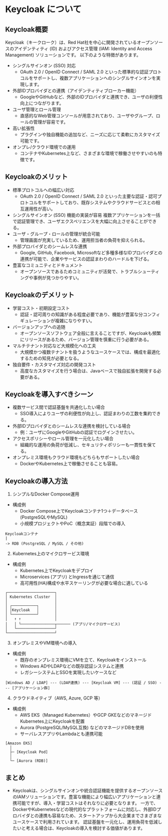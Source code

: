 # Keycloak について

## Keycloak概要

Keycloak（キークローク）は、Red Hat社を中心に開発されているオープンソースのアイデンティティ (ID) およびアクセス管理 (IAM: Identity and Access Management) ソリューションです。
以下のような特徴があります。

- シングルサインオン (SSO) 対応
    - OAuth 2.0 / OpenID Connect / SAML 2.0 といった標準的な認証プロトコルをサポートし、複数アプリケーションへのシングルサインオンを実現します。
- 外部IDプロバイダとの連携（アイデンティティブローカー機能）
    - GoogleやGitHubなど、外部のIDプロバイダと連携でき、ユーザの利便性向上につながります。
- ユーザ管理とロール管理
    - 直感的なWeb管理コンソールが用意されており、ユーザやグループ、ロールの管理が容易です。
- 高い拡張性
    - プラグインや独自機能の追加など、ニーズに応じて柔軟にカスタマイズ可能です。
- オンプレ/クラウド環境での運用
    - コンテナやKubernetes上など、さまざまな環境で稼働させやすいのも特徴です。

## Keycloakのメリット

- 標準プロトコルへの幅広い対応
    - OAuth 2.0 / OpenID Connect / SAML 2.0 といった主要な認証・認可プロトコルをサポートしており、既存システムやクラウドサービスとの相互運用性が高い。
- シングルサインオン (SSO) 機能の実装が容易
  複数アプリケーションを一括で認証管理でき、ユーザエクスペリエンスを大幅に向上させることができる。
- ユーザ・グループ・ロールの管理が統合可能
    - 管理画面が充実しているため、運用担当者の負荷を抑えられる。
- 外部プロバイダとのシームレスな連携
    - Google, GitHub, Facebook, Microsoftなど多種多様なIDプロバイダとの連携が可能で、企業やサービスの認証まわりのハードルを下げる。
- 豊富なコミュニティとドキュメント
    - オープンソースであるためコミュニティが活発で、トラブルシューティングや事例が見つかりやすい。

## Keycloakのデメリット

- 学習コスト・初期設定コスト
    - 認証・認可周りの知識がある程度必要であり、機能が豊富な分コンフィギュレーションが複雑になりやすい。
- バージョンアップへの追随
    - オープンソースソフトウェア全般に言えることですが、Keycloakも頻繁にリリースがあるため、バージョン管理を慎重に行う必要がある。
- マルチテナント対応など大規模化への工夫
    - 大規模かつ複数テナントを扱うようなユースケースでは、構成を最適化するための知見が必要となる。
- 独自要件・カスタマイズ対応の開発コスト
    - 高度なカスタマイズを行う場合は、Javaベースで独自拡張を開発する必要がある。

## Keycloakを導入すべきシーン

- 複数サービス間で認証基盤を共通化したい場合
    - SSO導入によりユーザの利便性が向上し、認証まわりの工数を集約できる。
- 外部IDプロバイダとのシームレスな連携を検討している場合
    - 例：ユーザにGoogleやGitHubの認証でログインさせたい。
- アクセスポリシーやロール管理を一元化したい場合
    - 組織的な運用の負荷が低減し、セキュリティポリシーも一貫性を保てる。
- オンプレミス環境もクラウド環境もどちらもサポートしたい場合
    - DockerやKubernetes上で稼働させることも容易。

## Keycloakの導入方法

1. シンプルなDocker Compose運用

- 構成例
    - Docker Compose上でKeycloakコンテナ1つ＋データベース(PostgreSQLやMySQL)
    - 小規模プロジェクトやPoC（概念実証）段階での導入

```
Keycloakコンテナ
|
-> RDB (PostgreSQL / MySQL / その他)
```

2. Kubernetes上のマイクロサービス環境

- 構成例
    - Kubernetes上でKeycloakをデプロイ
    - Microservices (アプリ) とIngressを通じて通信
    - 高可用性(HA)構成や水平スケーリングが必要な場合に適している

```
┌─────────────────────┐
│ Kubernetes Cluster  │
│                     │
│ ┌───────────┐       │
│ │Keycloak   │       │
│ └───────────┘       │
│   ↑ ↑               │
│   │ └───────────────┬────── (アプリ/マイクロサービス)
│   └─────────────────┘
└─────────────────────┘
```

3. オンプレミスやVM環境への導入

- 構成例
    - 既存のオンプレミス環境にVMを立て、Keycloakをインストール
    - Windows ADやLDAPなどの既存認証システムと連携
    - レガシーシステムとSSOを実現したいケースなど

```
[Windows AD / LDAP] --- (LDAP連携) --- [Keycloak VM] --- (認証 / SSO) --- [アプリケーション群]
```

4. クラウドネイティブ（AWS, Azure, GCP 等）

- 構成例
    - AWS EKS（Managed Kubernetes）やGCP GKEなどのマネージドKubernetes上にKeycloakを配置
    - Aurora (PostgreSQL/MySQL互換) などのマネージドDBを使用
    - サーバレスアプリやLambdaとも連携可能

```
[Amazon EKS]
  │
  ├─ [Keycloak Pod]
  │
  └─ [Aurora (RDB)]
```

## まとめ

- Keycloakは、シングルサインオンや統合認証機能を提供するオープンソースのIAMソリューションです。豊富な機能により幅広いアプリケーションと連携可能ですが、導入・学習コストはそれなりに必要となります。
  一方で、DockerやKubernetesなどの現代的なプラットフォームに対応し、外部IDプロバイダとの連携も容易なため、スタートアップから大企業までさまざまなユースケースで利用されています。
  認証基盤を一元化し、運用負荷を低減したいと考える場合は、Keycloakの導入を検討する価値があります。
